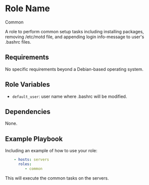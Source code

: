 Role Name
=========

Common

A role to perform common setup tasks including installing packages, removing /etc/motd file, and appending login info-message to user's .bashrc files.

Requirements
------------

No specific requirements beyond a Debian-based operating system.

Role Variables
--------------

- `default_user`: user name where .bashrc will be modified.

Dependencies
------------

None.

Example Playbook
----------------

Including an example of how to use your role:

```yaml
    - hosts: servers
      roles:
         - common
```

This will execute the common tasks on the servers.
